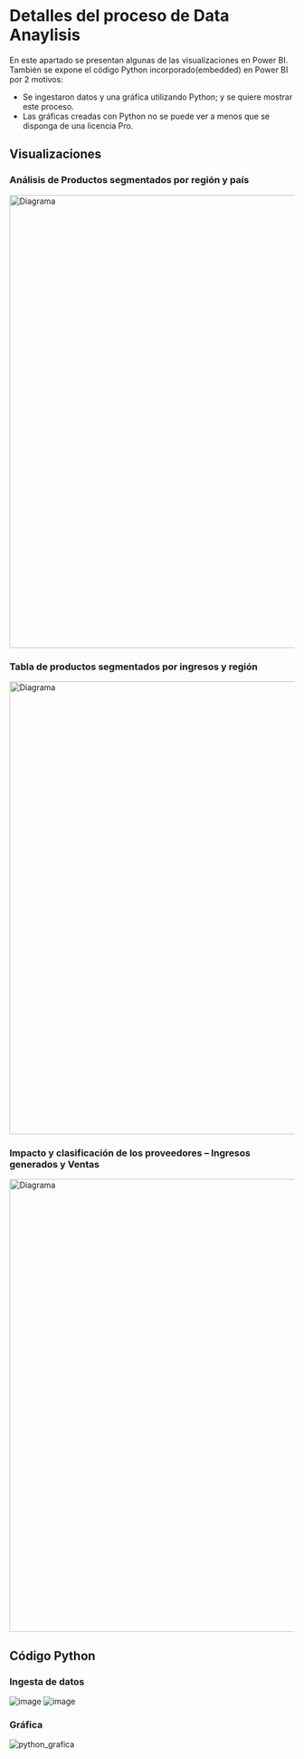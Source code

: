 # Detalles del proceso de Data Anaylisis

En este apartado se presentan algunas de las visualizaciones en Power BI.<br>
También se expone el código Python incorporado(embedded) en Power BI por 2 motivos:

- Se ingestaron datos y una gráfica utilizando Python; y se quiere mostrar este proceso.
- Las gráficas creadas con Python no se puede ver a menos que se disponga de una licencia Pro. 

## Visualizaciones

### Análisis de Productos segmentados por región y país
<img src="https://github.com/user-attachments/assets/42a23502-947c-4b7c-a445-89802ae60cab" alt="Diagrama" width="800"/>

### Tabla de productos segmentados por ingresos y región
<img src="https://github.com/user-attachments/assets/11ebd3e4-fc16-48e7-9c87-df8f3c55a0b6" alt="Diagrama" width="800"/>

### Impacto y clasificación de los proveedores – Ingresos generados y Ventas
<img src="https://github.com/user-attachments/assets/ecb537a4-8f96-44fd-8829-367f2a5a10b3" alt="Diagrama" width="800"/>

## Código Python
### Ingesta de datos
![image](https://github.com/user-attachments/assets/c9ab2680-e1dc-4047-aba0-1a20e19ba049)
![image](https://github.com/user-attachments/assets/991d736e-b354-4eca-9b4a-e2cea09d811f)

### Gráfica
![python_grafica](https://github.com/user-attachments/assets/91dc662a-0157-48f4-92ec-42efa4e97c29)

